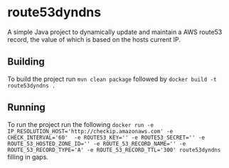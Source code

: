 # route53dyndns

A simple Java project to dynamically update and maintain a AWS route53 record, the value of which is based on the hosts current IP.

## Building

To build the project run `mvn clean package` followed by `docker build -t route53dyndns .`

## Running

To run the project run the following ```docker run -e IP_RESOLUTION_HOST='http://checkip.amazonaws.com' -e CHECK_INTERVAL='60'  -e ROUTE53_KEY='' -e ROUTE53_SECRET='' -e ROUTE_53_HOSTED_ZONE_ID='' -e ROUTE_53_RECORD_NAME='' -e ROUTE_53_RECORD_TYPE='A' -e ROUTE_53_RECORD_TTL='300' route53dyndns``` filling in gaps.
